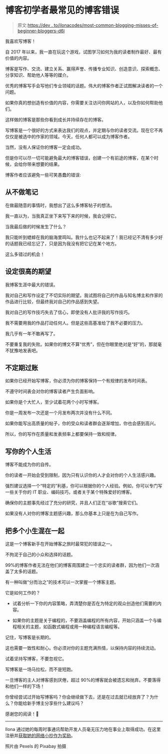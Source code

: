 # 博客初学者最常见的博客错误

> 原文:[https://dev . to/ilonacodes/most-common-blogging-misses-of-beginner-bloggers-d6i](https://dev.to/ilonacodes/most-common-blogging-mistakes-of-beginner-bloggers-d6i)

我喜欢写博客！

自 2017 年以来，我一直在玩这个游戏，试图学习如何为我的读者制作最好、最有价值的内容。

博客是写作、交流、建立关系、赢得声誉、传播专业知识、创造意识、探索概念、分享知识、帮助他人等等的媒介。

优秀的博客写手会写他们专业领域的话题。伟大的博客作者正试图解决读者的一个问题。

如果你真的想创造有价值的内容，你需要关注访问你网站的人，以及你如何帮助他们。

这样做的博客是那些你看到成长并持续存在的博客。

写博客是一个很好的方式来表达我们的观点，并定期与你的读者交流。现在它不再仅仅是被选中的作家的领域。今天，任何人都可以成为博客作者。

当然，没有人保证你的博客一定会成功。

但是你可以尽一切可能避免最大的博客错误，创建一个有前途的博客，在某个时候，会给你带来想要的结果。

博客作者应该避免一些可笑愚蠢的错误:

## [](#never-taking-notes)从不做笔记

在做最随意的事情时，我想出了这么多博客帖子的想法。

我一直以为，当我真正坐下来写下来的时候，我会记得它。

当我最后做的时候发生了什么？

我只能听到蟋蟀在我的脑海里鸣叫。我什么也记不起来了！我已经记不清有多少好的话题我已经忘记了，只是因为我没有把它记在某个地方。

这么多错过的机会！

## [](#setting-high-expectations)设定很高的期望

我博客生涯中最大的错误。

我对自己和写作设定了不切实际的期望。我试图将自己的作品与知名博主和作家的作品进行比较，但最终我对自己的作品感到失望。

我对自己的写作技巧失去了信心，即使没有人批评我的写作技巧。

我不需要用我的作品打动任何人。但是这些高基准给了我不必要的压力。

我几乎有一年不敢再写了。

不要重复我的失败。如果你的博文不算“优秀”，但在你眼里绝对是“好”的，那就毫不犹豫地发表吧。

## [](#posting-irregularly)不定期过账

如果你已经开始写博客，你必须为你的博客保持一个有规律的发布时间表。

不遵守时间表会对你的博客读者产生负面影响。

如果你是个大忙人，至少试着花两个小时写博客。

你是一周发布一次还是一个月发布两次并没有什么不同。

如果你能写出高质量的帖子，你的受众和读者群会逐渐增加，你也会感到高兴。

所以，你的写作在质量和发表频率上都要保持一致和规律。

## [](#writing-about-your-personal-life)写你的个人生活

博客不能成为你的自传。

你的读者一开始会受到限制，因为只有认识你的人才会对你的个人生活感兴趣。

强烈建议选择一个“特定的”利基，你可以根据你的个人经验。例如，你可以专门写一些关于你的 IT 职业、编码技巧，或者关于某个特殊爱好的博客。

确保你的主题事先经过了充分的研究，并且人们正在“谷歌”搜索它们。

如果没有人对你的博客主题感兴趣，那么你基本上只是在为自己写作。

## [](#mixing-up-the-multiple-niches)把多个小生混在一起

这是一个博客新手在开始博客之旅时最常犯的错误之一。

不拘泥于自己的小众和选择的话题。

99%的博客作者无法在他们的博客周围建立一个忠实的读者群，因为他们一次涵盖了太多的话题。

有一种叫做“分而治之”的技术可以一次掌握一个博客主题。

它是如何工作的？

*   试着分析一下你的内容策略，弄清楚你是否在为特定的观众创造他们需要的内容。

*   如果你的主题是关于编程的，不要涵盖编程的所有内容，开始只涵盖一个与编程相关的主题，如函数式编程或用一种编程语言编程等。

记住，写博客是长期的。

这也需要一致性和耐心。你必须对你的主题充满热情，以保持内容的持续流动。

试着坚持写博客，不要忽视它。

写博客是一场马拉松，而不是短跑。

一旦博客的主人对博客感到厌倦，超过 90%的博客就会被遗忘和抛弃。不要落得和他们一样的下场！

你曾经尝试过开始写博客吗？你会继续做下去，还是在过去就已经放弃了？为什么？你能给新手博主分享些什么建议吗？

感谢您的阅读！🙏

* * *

Ilona 通过她的每周时事通讯帮助开发人员毫无压力地在事业上取得成功。在这里注册并[获取她的网络小抄作为奖励](https://www.ilonacodes.com/networking-cheat-sheet)。

照片由 Pexels 的 Pixabay 拍摄